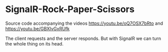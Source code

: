 # SignalR-Rock-Paper-Scissors
Source code accompanying the videos https://youtu.be/oQ7OSX7bRto and https://youtu.be/GBXIvGxRUfk

The client requests and the server responds. But with SignalR we can turn the whole thing on its head.
